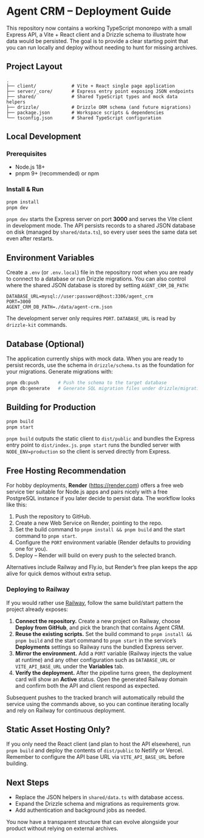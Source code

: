 # Agent CRM – Deployment Guide

This repository now contains a working TypeScript monorepo with a small Express API, a Vite + React client and a Drizzle
schema to illustrate how data would be persisted. The goal is to provide a clear starting point that you can run locally
and deploy without needing to hunt for missing archives.

## Project Layout

```
.
├── client/             # Vite + React single page application
├── server/_core/       # Express entry point exposing JSON endpoints
├── shared/             # Shared TypeScript types and mock data helpers
├── drizzle/            # Drizzle ORM schema (and future migrations)
├── package.json        # Workspace scripts & dependencies
└── tsconfig.json       # Shared TypeScript configuration
```

## Local Development

### Prerequisites
- Node.js 18+
- pnpm 9+ (recommended) or npm

### Install & Run
```bash
pnpm install
pnpm dev
```

`pnpm dev` starts the Express server on port **3000** and serves the Vite client in development mode. The API persists
records to a shared JSON database on disk (managed by `shared/data.ts`), so every user sees the same data set even after
restarts.

## Environment Variables

Create a `.env` (or `.env.local`) file in the repository root when you are ready to connect to a database or run Drizzle
migrations. You can also control where the shared JSON database is stored by setting `AGENT_CRM_DB_PATH`:

```env
DATABASE_URL=mysql://user:password@host:3306/agent_crm
PORT=3000
AGENT_CRM_DB_PATH=./data/agent-crm.json
```

The development server only requires `PORT`. `DATABASE_URL` is read by `drizzle-kit` commands.

## Database (Optional)

The application currently ships with mock data. When you are ready to persist records, use the schema in
`drizzle/schema.ts` as the foundation for your migrations. Generate migrations with:

```bash
pnpm db:push       # Push the schema to the target database
pnpm db:generate   # Generate SQL migration files under drizzle/migrations
```

## Building for Production

```bash
pnpm build
pnpm start
```

`pnpm build` outputs the static client to `dist/public` and bundles the Express entry point to `dist/index.js`.
`pnpm start` runs the bundled server with `NODE_ENV=production` so the client is served directly from Express.

## Free Hosting Recommendation

For hobby deployments, **Render** (https://render.com) offers a free web service tier suitable for Node.js apps and pairs
nicely with a free PostgreSQL instance if you later decide to persist data. The workflow looks like this:

1. Push the repository to GitHub.
2. Create a new Web Service on Render, pointing to the repo.
3. Set the build command to `pnpm install && pnpm build` and the start command to `pnpm start`.
4. Configure the `PORT` environment variable (Render defaults to providing one for you).
5. Deploy – Render will build on every push to the selected branch.

Alternatives include Railway and Fly.io, but Render’s free plan keeps the app alive for quick demos without extra setup.

### Deploying to Railway

If you would rather use [Railway](https://railway.com), follow the same build/start pattern the project already exposes:

1. **Connect the repository.** Create a new project on Railway, choose **Deploy from GitHub**, and pick the branch that contains Agent CRM.
2. **Reuse the existing scripts.** Set the build command to `pnpm install && pnpm build` and the start command to `pnpm start` in the service’s **Deployments** settings so Railway runs the bundled Express server.
3. **Mirror the environment.** Add a `PORT` variable (Railway injects the value at runtime) and any other configuration such as `DATABASE_URL` or `VITE_API_BASE_URL` under the **Variables** tab.
4. **Verify the deployment.** After the pipeline turns green, the deployment card will show an **Active** status. Open the generated Railway domain and confirm both the API and client respond as expected.

Subsequent pushes to the tracked branch will automatically rebuild the service using the commands above, so you can continue iterating locally and rely on Railway for continuous deployment.

## Static Asset Hosting Only?

If you only need the React client (and plan to host the API elsewhere), run `pnpm build` and deploy the contents of
`dist/public` to Netlify or Vercel. Remember to configure the API base URL via `VITE_API_BASE_URL` before building.

## Next Steps

- Replace the JSON helpers in `shared/data.ts` with database access.
- Expand the Drizzle schema and migrations as requirements grow.
- Add authentication and background jobs as needed.

You now have a transparent structure that can evolve alongside your product without relying on external archives.
